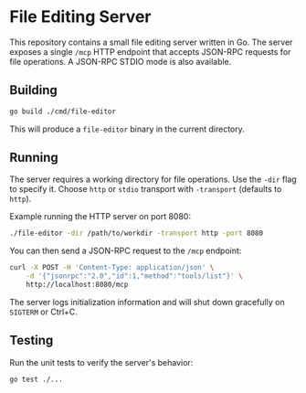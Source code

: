 # File Editing Server

This repository contains a small file editing server written in Go. The server exposes a single `/mcp` HTTP endpoint that accepts JSON-RPC requests for file operations. A JSON-RPC STDIO mode is also available.

## Building

```bash
go build ./cmd/file-editor
```

This will produce a `file-editor` binary in the current directory.

## Running

The server requires a working directory for file operations. Use the `-dir` flag to specify it. Choose `http` or `stdio` transport with `-transport` (defaults to `http`).

Example running the HTTP server on port 8080:

```bash
./file-editor -dir /path/to/workdir -transport http -port 8080
```

You can then send a JSON-RPC request to the `/mcp` endpoint:

```bash
curl -X POST -H 'Content-Type: application/json' \
    -d '{"jsonrpc":"2.0","id":1,"method":"tools/list"}' \
    http://localhost:8080/mcp
```

The server logs initialization information and will shut down gracefully on `SIGTERM` or Ctrl+C.

## Testing

Run the unit tests to verify the server's behavior:

```bash
go test ./...
```

